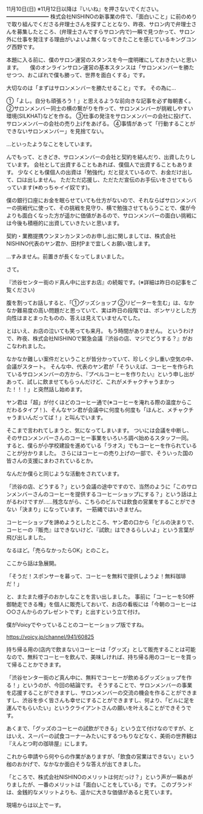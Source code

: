 11月10日(日) ※11月12日以降は『いいね』を押さないでください。
━━━━━━━━
株式会社NISHINOの新事業の件で、「面白いこと」に前のめりで取り組んでくださる弁理士さんを探すこととなり、昨夜、サロン内で弁理士さんを募集したところ、(弁理士さんですらサロン内で)一瞬で見つかって、サロン外に仕事を発注する理由がいよいよ無くなってきたことを感じているキングコング西野です。

本題に入る前に、僕のサロン運営のスタンスを今一度明確にしておきたいと思います。
　
僕のオンラインサロン運営の基本スタンスは「サロンメンバーを勝たせつつ、おこぼれで僕も勝って、世界を面白くする」です。

大切なのは「まずはサロンメンバーを勝たせること」です。
その為に…

①「よし。自分も頑張ろう！」と思えるような前向きな記事を必ず毎朝書く。
②サロンメンバー同士の横の繋がりを作って、サロンメンバーが挑戦しやすい環境(SILKHAT)などを作る。
③仕事の発注をサロンメンバーの会社に投げて、サロンメンバーの会社の売り上げをあげる。
④事情があって「行動することができないサロンメンバー」を見捨てない。

…といったようなことをしています。

んでもって、ときどき、サロンメンバーの会社と契約を結んだり、出資したりしています。
会社として出資することもあれば、僕個人で出資することもあります。
少なくとも僕個人の出資は「勉強代」だと捉えているので、お金だけ出して、口は出しません。
ただただ応援し、ただただ宣伝のお手伝いをさせてもらっています(※めっちゃイイ奴です)。

僕の銀行口座にお金を眠らせていても仕方がないので、それならばサロンメンバーの挑戦代に使って、その挑戦を見守り、横で勉強させてもらうことで、僕が今よりも面白くなった方が遥かに価値があるので、サロンメンバーの面白い挑戦には今後も積極的に出資していきたいと思います。

契約・業務提携ウンヌンカンヌンのお申し出に関しましては、株式会社NISHINO代表のヤン君か、田村Pまで宜しくお願い致します。

…すみません。前置きが長くなってしまいました。

さて。

『渋谷センター街のド真ん中に出すお店』の続報です。(※詳細は昨日の記事をご覧ください)

腹を割ってお話しすると、「①グッズショップ ②リピーターを生む」は、なかなか難易度の高い問題だと思っていて、実は昨日の段階では、ボンヤリとした方向性はまとまったものの、答えは見えていませんでした。

とはいえ、お店の泣いても笑っても来月。
もう時間がありません。
というわけで、昨夜、株式会社NISHINOで緊急会議『渋谷の店、マジでどうする？』がおこなわれました。

なかなか難しい案件だということが皆分かっていて、珍しく少し重い空気の中、会議がスタート。
そんな中、代表のヤン君が「そういえば、コーヒーを作られているサロンメンバーの方から、『プペルコーヒーを作りたい』という申し出があって、試しに飲ませてもらっんだけど、これがメチャクチャうまかった！！！」と突然話し始めます。

ヤン君は「超」が付くほどのコーヒー通で(※コーヒーを淹れる際の温度からこだわるタイプ！)、そんなヤン君が会議中に何度も何度も「ほんと、メチャクチャうまいんだってば！」と叫んでいます。

そこまで言われてしまうと、気になってしまいます。
ついには会議を中断し、そのサロンメンバーさんのコーヒー事業をいろいろ調べ始めるスタッフ一同。
すると、僕らが小学校建設を進めている「ラオス」でもコーヒーを作られていることが分かりました。
さらにはコーヒーの売り上げの一部で、そういった国の皆さんの支援にまわされているとか。

なんだか僕らと同じような活動をされています。

「渋谷の店、どうする？」という会議の途中ですので、当然のように「このサロンメンバーさんのコーヒーを提供するコーヒーショップにする？」という話は上がるわけですが……残念ながら、こちらのビルでは飲食の営業をすることができない「決まり」になっています。
一筋縄ではいきません。

コーヒーショップを諦めようとしたところ、ヤン君の口から「ビルの決まりで、コーヒーの『販売』はできないけど、『試飲』はできるらしいよ」という言葉が飛び出しました。

なるほど。「売らなかったらOK」とのこと。

ここから話は急展開。

「そうだ！スポンサーを募って、コーヒーを無料で提供しようよ！無料珈琲だ！」

と、またまた様子のおかしなことを言い出しました。
事前に「コーヒーを50杯御馳走できる権」を個人に販売しておいて、お店の看板には「今朝のコーヒーは○○さんからのプレゼントです」と出すという立て付け。

僕がVoicyでやっていることのコーヒーショップ版ですね。

https://voicy.jp/channel/941/60825

持ち帰る用の(店内で飲まない)コーヒーは「グッズ」として販売することは可能なので、無料でコーヒーを飲んで、美味しければ、持ち帰る用のコーヒーを買って帰ることかできます。

「渋谷センター街のど真ん中に、無料でコーヒーが飲めるグッズショップを作る！」というのが、今回の結論です。
そうすることで、サロンメンバーの事業を応援することができますし、サロンメンバーの交流の機会を作ることができますし、渋谷を歩く皆さんも幸せにすることができますし、何より、「ビルに足を運んでもらいたい」というクライアントさんの願いを叶えることができそうです。

あくまで、「グッズのコーヒーの試飲ができる」という立て付けなのですが、とはいえ、スーパーの試食コーナーみたいにするつもりなどなく、美術の世界観は『えんとつ町の珈琲屋』にします。

これから申請やら何やらの作業がありますが、「飲食の営業はできない」という枷のおかげで、なかなか面白そうな答えが出てきました。

「ところで、株式会社NISHINOのメリットは何だっけ？」という声が一瞬あがりましたが、一番のメリットは「面白いことをしている」です。
このブランドは、金銭的なメリットよりも、遥かに大きな価値があると見ています。

現場からは以上でーす。
